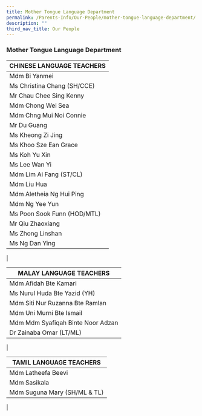 ```yaml
---
title: Mother Tongue Language Department
permalink: /Parents-Info/Our-People/mother-tongue-language-department/
description: ""
third_nav_title: Our People
---
```

### Mother Tongue Language Department

| CHINESE LANGUAGE TEACHERS |
|---|
| Mdm Bi Yanmei |
| Ms Christina Chang (SH/CCE) |
| Mr Chau Chee Sing Kenny |
| Mdm Chong Wei Sea |
| Mdm Chng Mui Noi Connie |
| Mr Du Guang |
| Ms Kheong Zi Jing |
| Ms Khoo Sze Ean Grace |
| Ms Koh Yu Xin |
| Ms Lee Wan Yi |
| Mdm Lim Ai Fang (ST/CL) |
| Mdm Liu Hua |
| Mdm Aletheia Ng Hui Ping |
| Mdm Ng Yee Yun |
| Ms Poon Sook Funn (HOD/MTL) |
| Mr Qiu Zhaoxiang |
| Ms Zhong Linshan |
| Ms Ng Dan Ying  |
|

| MALAY LANGUAGE TEACHERS |
|---|
| Mdm Afidah Bte Kamari |
| Ms Nurul Huda Bte Yazid (YH) |
| Mdm Siti Nur Ruzanna Bte Ramlan |
| Mdm Uni Murni Bte Ismail |
| Mdm Mdm Syafiqah Binte Noor Adzan |
| Dr Zainaba Omar (LT/ML) |
|

| TAMIL LANGUAGE TEACHERS |
|---|
| Mdm Latheefa Beevi |
| Mdm Sasikala |
| Mdm Suguna Mary (SH/ML & TL) |
|